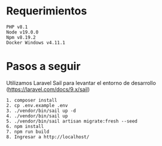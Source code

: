# Requerimientos

    PHP v8.1
    Node v19.0.0
    Npm v8.19.2
    Docker Windows v4.11.1

# Pasos a seguir

Utilizamos Laravel Sail para levantar el entorno de desarrollo (https://laravel.com/docs/9.x/sail)

    1. composer install
    2. cp .env.example .env
    3. ./vendor/bin/sail up -d
    4. ./vendor/bin/sail up
    5. ./vendor/bin/sail artisan migrate:fresh --seed
    6. npm install
    7. npm run build
    8. Ingresar a http://localhost/
